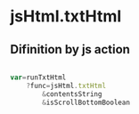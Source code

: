 # jsHtml.txtHtml

## Difinition by js action

```js.js

var=runTxtHtml
	?func=jsHtml.txtHtml
		&contentsString
		&isScrollBottomBoolean
```


